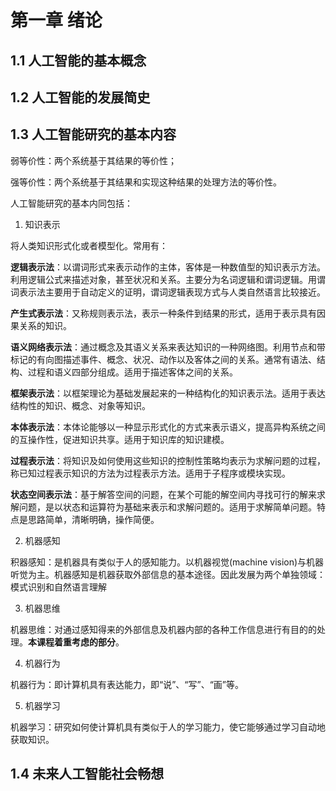 # 第一章 绪论

## 1.1 人工智能的基本概念

## 1.2 人工智能的发展简史

## 1.3 人工智能研究的基本内容

弱等价性：两个系统基于其结果的等价性；

强等价性：两个系统基于其结果和实现这种结果的处理方法的等价性。

人工智能研究的基本内同包括：

1. 知识表示

将人类知识形式化或者模型化。常用有：

**逻辑表示法**：以谓词形式来表示动作的主体，客体是一种数值型的知识表示方法。利用逻辑公式来描述对象，甚至状况和关系。主要分为名词逻辑和谓词逻辑。用谓词表示法主要用于自动定义的证明，谓词逻辑表现方式与人类自然语言比较接近。

**产生式表示法**：又称规则表示法，表示一种条件到结果的形式，适用于表示具有因果关系的知识。

**语义网络表示法**：通过概念及其语义关系来表达知识的一种网络图。利用节点和带标记的有向图描述事件、概念、状况、动作以及客体之间的关系。通常有语法、结构、过程和语义四部分组成。适用于描述客体之间的关系。

**框架表示法**：以框架理论为基础发展起来的一种结构化的知识表示法。适用于表达结构性的知识、概念、对象等知识。

**本体表示法**：本体论能够以一种显示形式化的方式来表示语义，提高异构系统之间的互操作性，促进知识共享。适用于知识库的知识建模。

**过程表示法**：将知识及如何使用这些知识的控制性策略均表示为求解问题的过程，称已知过程表示知识的方法为过程表示方法。适用于子程序或模块实现。

**状态空间表示法**：基于解答空间的问题，在某个可能的解空间内寻找可行的解来求解问题，是以状态和运算符为基础来表示和求解问题的。适用于求解简单问题。特点是思路简单，清晰明确，操作简便。

2. 机器感知

积器感知：是机器具有类似于人的感知能力。以机器视觉(machine vision)与机器听觉为主。机器感知是机器获取外部信息的基本途径。因此发展为两个单独领域：模式识别和自然语言理解

3. 机器思维

机器思维：对通过感知得来的外部信息及机器内部的各种工作信息进行有目的的处理。**本课程着重考虑的部分**。

4. 机器行为

机器行为：即计算机具有表达能力，即“说”、“写”、“画”等。

5. 机器学习

机器学习：研究如何使计算机具有类似于人的学习能力，使它能够通过学习自动地获取知识。

## 1.4 未来人工智能社会畅想